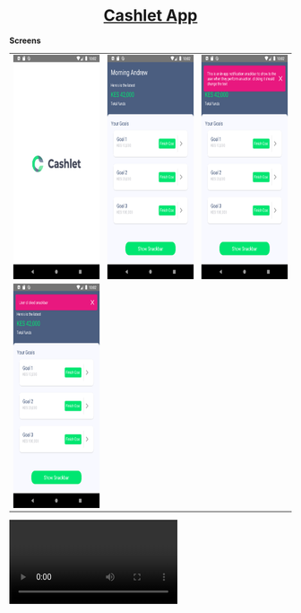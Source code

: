 <h1 align="center">
  <a href="#">
    Cashlet App
  </a>
</h1>

**Screens**
<table>
<tr>
<td>
<img  width="200" height="400" src="./screenshorts/1.png"/>
</td>
<td>
<img  width="200" height="400" src="./screenshorts/2.png"/>
</td>
<td>
<img  width="200" height="400" src="./screenshorts/3.png"/>
</td>
</tr>
<td>
<img  width="200" height="400" src="./screenshorts/4.png"/>
</td>
<td>
</tr>
</table>
<video src="https://user-images.githubusercontent.com/35327893/148023301-cf38bcd7-5cd1-47a7-9b7f-5e46e7f41a79.gif"  />
